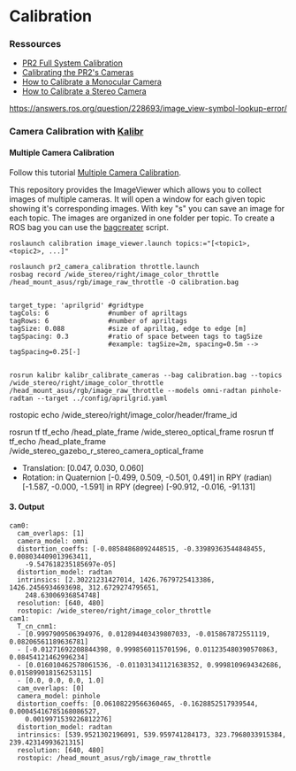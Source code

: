 # Calibration

### Ressources
- [PR2 Full System Calibration](http://wiki.ros.org/pr2_calibration/Tutorials/Calibrating%20the%20PR2)
- [Calibrating the PR2's Cameras](http://wiki.ros.org/pr2_calibration/Tutorials/Calibrating%20the%20PR2's%20Cameras)
- [How to Calibrate a Monocular Camera](http://wiki.ros.org/camera_calibration/Tutorials/MonocularCalibration)
- [How to Calibrate a Stereo Camera](http://wiki.ros.org/camera_calibration/Tutorials/StereoCalibration)

https://answers.ros.org/question/228693/image_view-symbol-lookup-error/

### Camera Calibration with [Kalibr](https://github.com/ethz-asl/kalibr/wiki)

#### Multiple Camera Calibration
Follow this tutorial [Multiple Camera Calibration](https://github.com/ethz-asl/kalibr/wiki/multiple-camera-calibration).

This repository provides the ImageViewer which allows you to collect images of multiple cameras. It will open a window for each given topic showing it's corresponding images. With key "s" you can save an image for each topic. The images are organized in one folder per topic. To create a ROS bag you can use the [bagcreater](https://github.com/ethz-asl/kalibr/wiki/bag-format) script.
````
roslaunch calibration image_viewer.launch topics:="[<topic1>, <topic2>, ...]"
````

````
roslaunch pr2_camera_calibration throttle.launch
rosbag record /wide_stereo/right/image_color_throttle /head_mount_asus/rgb/image_raw_throttle -O calibration.bag


target_type: 'aprilgrid' #gridtype
tagCols: 6               #number of apriltags
tagRows: 6               #number of apriltags
tagSize: 0.088           #size of apriltag, edge to edge [m]
tagSpacing: 0.3          #ratio of space between tags to tagSize
                         #example: tagSize=2m, spacing=0.5m --> tagSpacing=0.25[-]


rosrun kalibr kalibr_calibrate_cameras --bag calibration.bag --topics /wide_stereo/right/image_color_throttle /head_mount_asus/rgb/image_raw_throttle --models omni-radtan pinhole-radtan --target ../config/aprilgrid.yaml
````

rostopic echo /wide_stereo/right/image_color/header/frame_id

rosrun tf tf_echo /head_plate_frame /wide_stereo_optical_frame
rosrun tf tf_echo /head_plate_frame /wide_stereo_gazebo_r_stereo_camera_optical_frame

- Translation: [0.047, 0.030, 0.060]
- Rotation: in Quaternion [-0.499, 0.509, -0.501, 0.491]
            in RPY (radian) [-1.587, -0.000, -1.591]
            in RPY (degree) [-90.912, -0.016, -91.131]

#### 3. Output
````
cam0:
  cam_overlaps: [1]
  camera_model: omni
  distortion_coeffs: [-0.08584868092448515, -0.33989363544848455, 0.008034409013963411,
    -9.547618235185697e-05]
  distortion_model: radtan
  intrinsics: [2.30221231427014, 1426.7679725413386, 1426.2456934693698, 312.6729274795651,
    248.63006936854748]
  resolution: [640, 480]
  rostopic: /wide_stereo/right/image_color_throttle
cam1:
  T_cn_cnm1:
  - [0.9997909506394976, 0.012894403439807033, -0.015867872551119, 0.08206561189636781]
  - [-0.01271692208844398, 0.9998560115701596, 0.011235480390570863, 0.08454121462996234]
  - [0.016010462578061536, -0.011031341121638352, 0.9998109694342686, 0.015899018156253115]
  - [0.0, 0.0, 0.0, 1.0]
  cam_overlaps: [0]
  camera_model: pinhole
  distortion_coeffs: [0.06108229566360465, -0.1628852517939544, 0.00045416785168086527,
    0.0019971539226812276]
  distortion_model: radtan
  intrinsics: [539.9521302196091, 539.959741284173, 323.7968033915384, 239.42314993621315]
  resolution: [640, 480]
  rostopic: /head_mount_asus/rgb/image_raw_throttle


````
